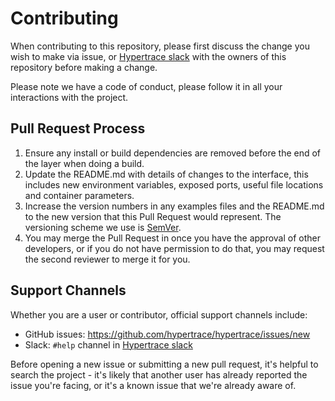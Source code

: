 # Contributing

When contributing to this repository, please first discuss the change you wish to make via issue,
or [Hypertrace slack](https://bit.ly/hypertrace-slack) with the owners of this repository before making a change. 

Please note we have a code of conduct, please follow it in all your interactions with the project.

## Pull Request Process

1. Ensure any install or build dependencies are removed before the end of the layer when doing a 
   build.
2. Update the README.md with details of changes to the interface, this includes new environment 
   variables, exposed ports, useful file locations and container parameters.
3. Increase the version numbers in any examples files and the README.md to the new version that this
   Pull Request would represent. The versioning scheme we use is [SemVer](http://semver.org/).
4. You may merge the Pull Request in once you have the approval of other developers, or if you 
   do not have permission to do that, you may request the second reviewer to merge it for you.

## Support Channels

Whether you are a user or contributor, official support channels include:
- GitHub issues: https://github.com/hypertrace/hypertrace/issues/new
- Slack: `#help` channel in [Hypertrace slack](https://bit.ly/hypertrace-slack)

Before opening a new issue or submitting a new pull request, it's helpful to search the project - it's likely that another user has already reported the issue you're facing, or it's a known issue that we're already aware of.
